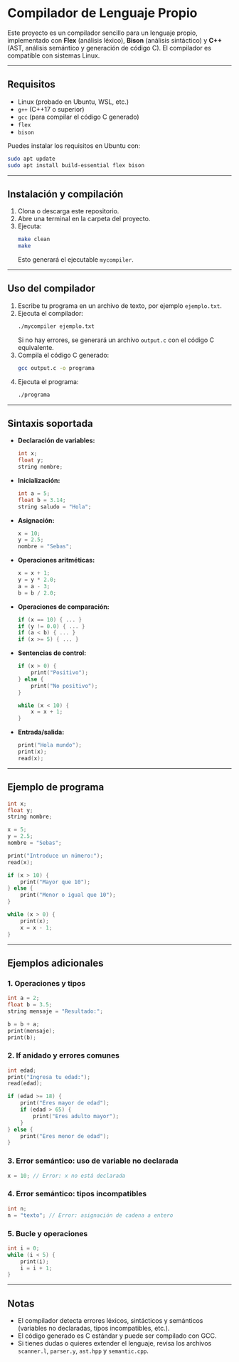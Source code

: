 # Compilador de Lenguaje Propio

Este proyecto es un compilador sencillo para un lenguaje propio, implementado con **Flex** (análisis léxico), **Bison** (análisis sintáctico) y **C++** (AST, análisis semántico y generación de código C). El compilador es compatible con sistemas Linux.

---

## Requisitos
- Linux (probado en Ubuntu, WSL, etc.)
- `g++` (C++17 o superior)
- `gcc` (para compilar el código C generado)
- `flex`
- `bison`

Puedes instalar los requisitos en Ubuntu con:
```sh
sudo apt update
sudo apt install build-essential flex bison
```

---

## Instalación y compilación

1. Clona o descarga este repositorio.
2. Abre una terminal en la carpeta del proyecto.
3. Ejecuta:
   ```sh
   make clean
   make
   ```
   Esto generará el ejecutable `mycompiler`.

---

## Uso del compilador

1. Escribe tu programa en un archivo de texto, por ejemplo `ejemplo.txt`.
2. Ejecuta el compilador:
   ```sh
   ./mycompiler ejemplo.txt
   ```
   Si no hay errores, se generará un archivo `output.c` con el código C equivalente.
3. Compila el código C generado:
   ```sh
   gcc output.c -o programa
   ```
4. Ejecuta el programa:
   ```sh
   ./programa
   ```

---

## Sintaxis soportada

- **Declaración de variables:**
  ```c
  int x;
  float y;
  string nombre;
  ```
- **Inicialización:**
  ```c
  int a = 5;
  float b = 3.14;
  string saludo = "Hola";
  ```
- **Asignación:**
  ```c
  x = 10;
  y = 2.5;
  nombre = "Sebas";
  ```
- **Operaciones aritméticas:**
  ```c
  x = x + 1;
  y = y * 2.0;
  a = a - 3;
  b = b / 2.0;
  ```
- **Operaciones de comparación:**
  ```c
  if (x == 10) { ... }
  if (y != 0.0) { ... }
  if (a < b) { ... }
  if (x >= 5) { ... }
  ```
- **Sentencias de control:**
  ```c
  if (x > 0) {
      print("Positivo");
  } else {
      print("No positivo");
  }

  while (x < 10) {
      x = x + 1;
  }
  ```
- **Entrada/salida:**
  ```c
  print("Hola mundo");
  print(x);
  read(x);
  ```

---

## Ejemplo de programa

```c
int x;
float y;
string nombre;

x = 5;
y = 2.5;
nombre = "Sebas";

print("Introduce un número:");
read(x);

if (x > 10) {
    print("Mayor que 10");
} else {
    print("Menor o igual que 10");
}

while (x > 0) {
    print(x);
    x = x - 1;
}
```

---

## Ejemplos adicionales

### 1. Operaciones y tipos
```c
int a = 2;
float b = 3.5;
string mensaje = "Resultado:";

b = b + a;
print(mensaje);
print(b);
```

### 2. If anidado y errores comunes
```c
int edad;
print("Ingresa tu edad:");
read(edad);

if (edad >= 18) {
    print("Eres mayor de edad");
    if (edad > 65) {
        print("Eres adulto mayor");
    }
} else {
    print("Eres menor de edad");
}
```

### 3. Error semántico: uso de variable no declarada
```c
x = 10; // Error: x no está declarada
```

### 4. Error semántico: tipos incompatibles
```c
int n;
n = "texto"; // Error: asignación de cadena a entero
```

### 5. Bucle y operaciones
```c
int i = 0;
while (i < 5) {
    print(i);
    i = i + 1;
}
```

---

## Notas
- El compilador detecta errores léxicos, sintácticos y semánticos (variables no declaradas, tipos incompatibles, etc.).
- El código generado es C estándar y puede ser compilado con GCC.
- Si tienes dudas o quieres extender el lenguaje, revisa los archivos `scanner.l`, `parser.y`, `ast.hpp` y `semantic.cpp`. 